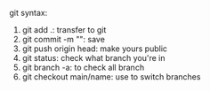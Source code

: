 git syntax:
1. git add .: transfer to git
2. git commit -m "": save
3. git push origin head: make yours public
4. git status: check what branch you're in
5. git branch -a: to check all branch
6. git checkout main/name: use to switch branches
